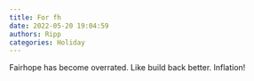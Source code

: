 ```yaml
---
title: For fh
date: 2022-05-20 19:04:59
authors: Ripp
categories: Holiday
---
```


 Fairhope has become overrated. Like build back better. Inflation!